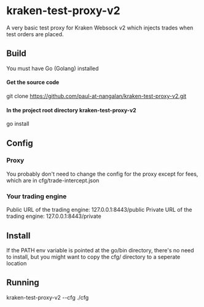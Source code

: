 # kraken-test-proxy-v2
A very basic test proxy for Kraken Websock v2 which injects trades when test orders are placed.

## Build

You must have Go (Golang) installed

#### Get the source code
git clone https://github.com/paul-at-nangalan/kraken-test-proxy-v2.git

#### In the project root directory kraken-test-proxy-v2
go install

## Config
### Proxy
You probably don't need to change the config for the proxy except for fees, which are in cfg/trade-intercept.json

### Your trading engine
Public URL of the trading engine: 127.0.0.1:8443/public
Private URL of the trading engine: 127.0.0.1:8443/private

## Install
If the PATH env variable is pointed at the go/bin directory, there's no need to install, but you might want to
copy the cfg/ directory to a seperate location

## Running
kraken-test-proxy-v2 --cfg ./cfg

